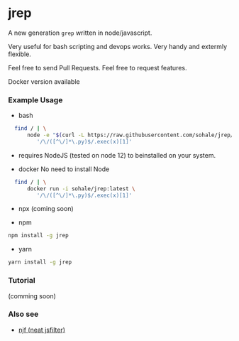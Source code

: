 # jrep
A new generation `grep` written in node/javascript.

Very useful for bash scripting and devops works.
Very handy and extermly flexible.

Feel free to send Pull Requests.
Feel free to request features.

Docker version available

### Example Usage
* bash
```bash
  find / | \
      node -e "$(curl -L https://raw.githubusercontent.com/sohale/jrep/main/src/jrep.js)" '' \
         '/\/([^\/]*\.py)$/.exec(x)[1]'
```
 * requires NodeJS (tested on node 12) to beinstalled on your system.


* docker
No need to install Node
```bash
  find / | \
      docker run -i sohale/jrep:latest \
         '/\/([^\/]*\.py)$/.exec(x)[1]'
```

* npx
(coming soon)

* npm
```bash
npm install -g jrep
```
* yarn
```bash
yarn install -g jrep
```

### Tutorial
(comming soon)
### Also see
*  [njf (neat jsfilter)](https://github.com/sohale/snippets/blob/master/javascript/neat-jsfilter.js)
